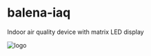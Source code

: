 # balena-iaq
Indoor air quality device with matrix LED display

![logo](https://raw.githubusercontent.com/balena-io-playground/balena-iaq/master/images/unit1.jpg)
